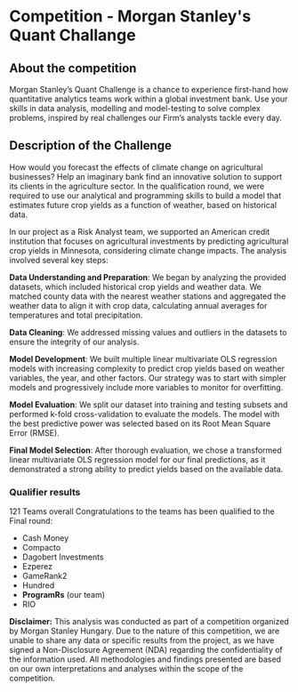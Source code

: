 # Competition - Morgan Stanley's Quant Challange

## About the competition
Morgan Stanley’s Quant Challenge is a chance to experience first-hand how quantitative analytics teams work within a global investment bank.
Use your skills in data analysis, modelling and model-testing to solve complex problems, inspired by real challenges our Firm’s analysts tackle every day.

## Description of the Challenge
How would you forecast the effects of climate change on agricultural businesses? Help an imaginary bank find an innovative solution to support its clients in the agriculture sector.
In the qualification round, we were required to use our analytical and programming skills to build a model that estimates future crop yields as a function of weather, based on historical data.

In our project as a Risk Analyst team, we supported an American credit institution that focuses on agricultural investments by predicting agricultural crop yields in Minnesota, considering climate change impacts. The analysis involved several key steps:

**Data Understanding and Preparation**: We began by analyzing the provided datasets, which included historical crop yields and weather data. We matched county data with the nearest weather stations and aggregated the weather data to align it with crop data, calculating annual averages for temperatures and total precipitation.

**Data Cleaning**: We addressed missing values and outliers in the datasets to ensure the integrity of our analysis.

**Model Development**: We built multiple linear multivariate OLS regression models with increasing complexity to predict crop yields based on weather variables, the year, and other factors. Our strategy was to start with simpler models and progressively include more variables to monitor for overfitting.

**Model Evaluation**: We split our dataset into training and testing subsets and performed k-fold cross-validation to evaluate the models. The model with the best predictive power was selected based on its Root Mean Square Error (RMSE).

**Final Model Selection**: After thorough evaluation, we chose a transformed linear multivariate OLS regression model for our final predictions, as it demonstrated a strong ability to predict yields based on the available data.

### Qualifier results
121 Teams overall
Congratulations to the teams has been qualified to the Final round:
- Cash Money
- Compacto
- Dagobert Investments
- Ezperez
- GameRank2
- Hundred
- **ProgramRs** (our team)
- RIO

**Disclaimer:** This analysis was conducted as part of a competition organized by Morgan Stanley Hungary. Due to the nature of this competition, we are unable to share any data or specific results from the project, as we have signed a Non-Disclosure Agreement (NDA) regarding the confidentiality of the information used. All methodologies and findings presented are based on our own interpretations and analyses within the scope of the competition.
